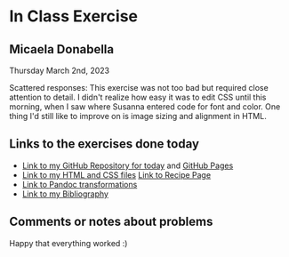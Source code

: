 # In Class Exercise
## Micaela Donabella

Thursday March 2nd, 2023 

Scattered responses: This exercise was not too bad but required close attention to detail. I didn't realize how easy it was to edit CSS until this morning, when I saw where Susanna entered code for font and color.  One thing I'd still like to improve on is image sizing and alignment in HTML.

## Links to the exercises done today 

- [Link to my GitHub Repository for today](https://github.com/mdonabella/DHExercise2) and [GitHub Pages](https://mdonabella.github.io/DHExercise2/)
- [Link to my HTML and CSS files](https://github.com/mdonabella/DHExercise2/blob/gh-pages/exercise2_2.html) [Link to Recipe Page](https://mdonabella.github.io/DHExercise2/exercise2_2.html)
- [Link to Pandoc transformations](https://github.com/mdonabella/DHExercise2/blob/gh-pages/pandoc_transformations%202.zip)
- [Link to my Bibliography](https://mdonabella.github.io/DHExercise2/bibliography2.html)

## Comments or notes about problems 

Happy that everything worked :)
